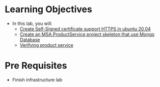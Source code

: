 # Learning Objectives
-   In this lab, you will:
    -  [Create Self-Signed certificate support HTTPS in ubuntu 20.04](./1-https.md)
    -  [Create an MSA.ProductService project skeleton that use Mongo Database](./2-product-service.md)
    -  [Verifying product service](./3-verifying-product-service.md)
      
# Pre Requisites
 - Finish infrastructure lab
